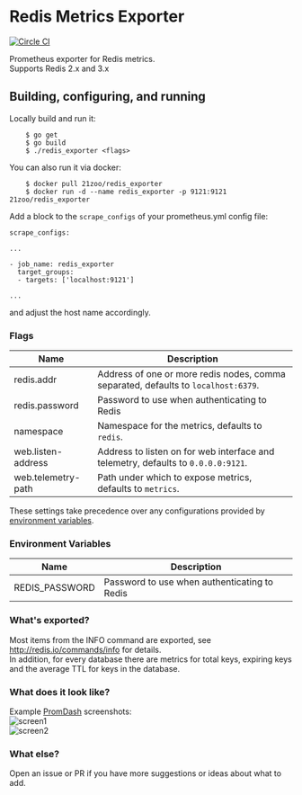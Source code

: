 # Redis Metrics Exporter
[![Circle CI](https://circleci.com/gh/oliver006/redis_exporter/tree/master.svg?style=svg)](https://circleci.com/gh/oliver006/redis_exporter/tree/master)

Prometheus exporter for Redis metrics.<br>
Supports Redis 2.x and 3.x

## Building, configuring, and running

Locally build and run it:

```
    $ go get
    $ go build
    $ ./redis_exporter <flags>
```

You can also run it via docker: 

```
    $ docker pull 21zoo/redis_exporter
    $ docker run -d --name redis_exporter -p 9121:9121 21zoo/redis_exporter
```

Add a block to the `scrape_configs` of your prometheus.yml config file:

```
scrape_configs:

...

- job_name: redis_exporter
  target_groups:
  - targets: ['localhost:9121']

...
```
and adjust the host name accordingly.


### Flags

Name               | Description
-------------------|------------
redis.addr         | Address of one or more redis nodes, comma separated, defaults to `localhost:6379`.
redis.password     | Password to use when authenticating to Redis
namespace          | Namespace for the metrics, defaults to `redis`.
web.listen-address | Address to listen on for web interface and telemetry, defaults to `0.0.0.0:9121`.
web.telemetry-path | Path under which to expose metrics, defaults to `metrics`.

These settings take precedence over any configurations provided by [environment variables](#environment-variables).

### Environment Variables

Name               | Description
-------------------|------------
REDIS_PASSWORD     | Password to use when authenticating to Redis

### What's exported?

Most items from the INFO command are exported,
see http://redis.io/commands/info for details.<br>
In addition, for every database there are metrics for total keys, expiring keys and the average TTL for keys in the database.<br> 


### What does it look like?
Example [PromDash](https://github.com/prometheus/promdash) screenshots:<br>
![screen1](https://cloud.githubusercontent.com/assets/1222339/7362443/c3cbc2f8-ed36-11e4-8955-cf88e5383e8b.png)<br>
![screen2](https://cloud.githubusercontent.com/assets/1222339/7362444/c3f5b324-ed36-11e4-9c95-ec84e8217fa8.png)


### What else?

Open an issue or PR if you have more suggestions or ideas about what to add.
